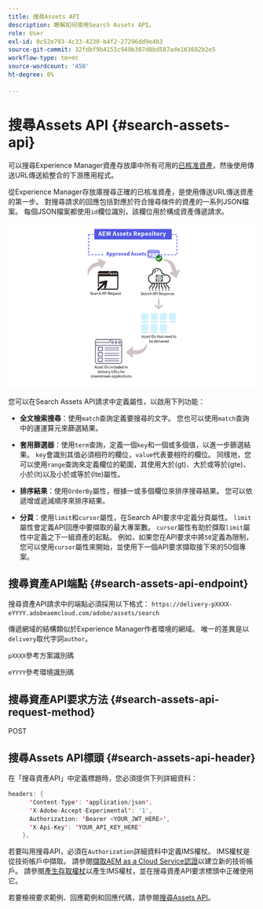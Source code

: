 ```yaml
---
title: 搜尋Assets API
description: 瞭解如何使用Search Assets API。
role: User
exl-id: 0c52e793-4c33-4230-b4f2-27296dd9e4b3
source-git-commit: 32fdbf9b4151c949b307d8bd587ade163682b2e5
workflow-type: tm+mt
source-wordcount: '450'
ht-degree: 0%

---
```


# 搜尋Assets API {#search-assets-api}

可以搜尋Experience Manager資產存放庫中所有可用的[已核准資產](approve-assets.md)，然後使用傳送URL傳送給整合的下游應用程式。

從Experience Manager存放庫搜尋正確的已核准資產，是使用傳送URL傳送資產的第一步。 對搜尋請求的回應包括對應於符合搜尋條件的資產的一系列JSON檔案。 每個JSON檔案都使用`id`欄位識別，該欄位用於構成資產傳遞請求。

![直接二進位上傳通訊協定概觀](assets/search-assets-api-overview.png)

您可以在Search Assets API請求中定義屬性，以啟用下列功能：

* **全文檢索搜尋**：使用`match`查詢定義要搜尋的文字。  您也可以使用`match`查詢中的運運算元來篩選結果。

* **套用篩選器**：使用`term`查詢，定義一個`key`和一個或多個值，以進一步篩選結果。 `key`會識別其值必須相符的欄位，`value`代表要相符的欄位。 同樣地，您可以使用`range`查詢來定義欄位的範圍，其使用大於(gt)、大於或等於(gte)、小於(lt)以及小於或等於(lte)屬性。

* **排序結果**：使用`OrderBy`屬性，根據一或多個欄位來排序搜尋結果。 您可以依遞增或遞減順序來排序結果。

* **分頁**：使用`limit`和`cursor`屬性，在Search API要求中定義分頁屬性。 `limit`屬性會定義API回應中要擷取的最大專案數。 `cursor`屬性有助於擷取`limit`屬性中定義之下一組資產的起點。 例如，如果您在API要求中將`50`定義為限制，您可以使用`cursor`屬性來開始，並使用下一個API要求擷取接下來的50個專案。

## 搜尋資產API端點 {#search-assets-api-endpoint}

搜尋資產API請求中的端點必須採用以下格式：
`https://delivery-pXXXX-eYYYY.adobeaemcloud.com/adobe/assets/search`

傳遞網域的結構類似於Experience Manager作者環境的網域。 唯一的差異是以`delivery`取代字詞`author`。

`pXXXX`參考方案識別碼

`eYYYY`參考環境識別碼

## 搜尋資產API要求方法 {#search-assets-api-request-method}

POST

## 搜尋Assets API標頭 {#search-assets-api-header}

在「搜尋資產API」中定義標題時，您必須提供下列詳細資料：

```java
headers: {
      'Content-Type': 'application/json',
      'X-Adobe-Accept-Experimental': '1',
      Authorization: 'Bearer <YOUR_JWT_HERE>',
      'X-Api-Key': 'YOUR_API_KEY_HERE'
    },
```

若要叫用搜尋API，必須在`Authorization`詳細資料中定義IMS權杖。 IMS權杖是從技術帳戶中擷取。 請參閱[擷取AEM as a Cloud Service認證](https://experienceleague.adobe.com/docs/experience-manager-cloud-service/content/implementing/developing/generating-access-tokens-for-server-side-apis.html?lang=en#fetch-the-aem-as-a-cloud-service-credentials)以建立新的技術帳戶。 請參閱[產生存取權杖](https://experienceleague.adobe.com/docs/experience-manager-cloud-service/content/implementing/developing/generating-access-tokens-for-server-side-apis.html?lang=en#generating-the-access-token)以產生IMS權杖，並在搜尋資產API要求標頭中正確使用它。

若要檢視要求範例、回應範例和回應代碼，請參閱[搜尋Assets API](https://adobe-aem-assets-delivery-experimental.redoc.ly/#operation/search)。

